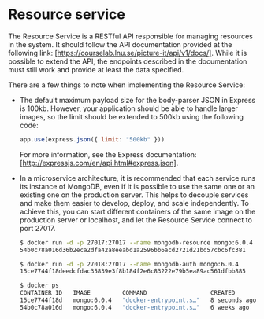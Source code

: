 # Resource service

The Resource Service is a RESTful API responsible for managing resources in the system. It should follow the API documentation provided at the following link: [https://courselab.lnu.se/picture-it/api/v1/docs/]. While it is possible to extend the API, the endpoints described in the documentation must still work and provide at least the data specified.

There are a few things to note when implementing the Resource Service:

- The default maximum payload size for the body-parser JSON in Express is 100kb. However, your application should be able to handle larger images, so the limit should be extended to 500kb using the following code:

  ```javascript
  app.use(express.json({ limit: "500kb" }))
  ```

  For more information, see the Express documentation: [http://expressjs.com/en/api.html#express.json].

- In a microservice architecture, it is recommended that each service runs its instance of MongoDB, even if it is possible to use the same one or an existing one on the production server. This helps to decouple services and make them easier to develop, deploy, and scale independently. To achieve this, you can start different containers of the same image on the production server or localhost, and let the Resource Service connect to port 27017.

  ```bash
  $ docker run -d -p 27017:27017 --name mongodb-resource mongo:6.0.4
  54b0c78a016d36b2eca2dfa42a8eeabd1a2596bb6acd2721d21bd57cbc6fc381

  $ docker run -d -p 27018:27017 --name mongodb-auth mongo:6.0.4
  15ce7744f18deedcfdac35839e3f8b184f2e6c83222e79b5ea89ac561dfbb885

  $ docker ps
  CONTAINER ID   IMAGE         COMMAND                  CREATED         STATUS             PORTS                      NAMES
  15ce7744f18d   mongo:6.0.4   "docker-entrypoint.s…"   8 seconds ago   Up 6 seconds       0.0.0.0:27018->27017/tcp   mongodb-auth
  54b0c78a016d   mongo:6.0.4   "docker-entrypoint.s…"   6 weeks ago     Up About an hour   0.0.0.0:27017->27017/tcp   mongodb-resource
  ```
